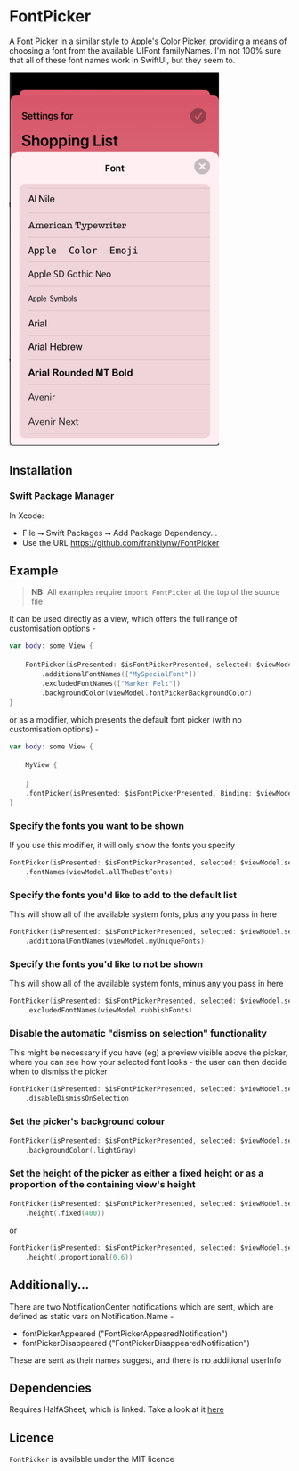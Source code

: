 # FontPicker

A Font Picker in a similar style to Apple's Color Picker, providing a means of choosing a font from the available UIFont familyNames. I'm not 100% sure that all of these font names work in SwiftUI, but they seem to.

<img src="Sources/FontPicker/Resources//Example1.png" alt="Example 1"/>

## Installation

### Swift Package Manager

In Xcode:
* File ⭢ Swift Packages ⭢ Add Package Dependency...
* Use the URL https://github.com/franklynw/FontPicker


## Example

> **NB:** All examples require `import FontPicker` at the top of the source file

It can be used directly as a view, which offers the full range of customisation options -

```swift
var body: some View {
    
    FontPicker(isPresented: $isFontPickerPresented, selected: $viewModel.selectedFont)
        .additionalFontNames(["MySpecialFont"])
        .excludedFontNames(["Marker Felt"])
        .backgroundColor(viewModel.fontPickerBackgroundColor)
}
```

or as a modifier, which presents the default font picker (with no customisation options) -

```swift
var body: some View {

    MyView {
    
    }
    .fontPicker(isPresented: $isFontPickerPresented, Binding: $viewModel.selectedFont)
}
```

### Specify the fonts you want to be shown

If you use this modifier, it will only show the fonts you specify

```swift
FontPicker(isPresented: $isFontPickerPresented, selected: $viewModel.selectedFont)
    .fontNames(viewModel.allTheBestFonts)
```

### Specify the fonts you'd like to add to the default list

This will show all of the available system fonts, plus any you pass in here

```swift
FontPicker(isPresented: $isFontPickerPresented, selected: $viewModel.selectedFont)
    .additionalFontNames(viewModel.myUniqueFonts)
```

### Specify the fonts you'd like to not be shown

This will show all of the available system fonts, minus any you pass in here

```swift
FontPicker(isPresented: $isFontPickerPresented, selected: $viewModel.selectedFont)
    .excludedFontNames(viewModel.rubbishFonts)
```

### Disable the automatic "dismiss on selection" functionality

This might be necessary if you have (eg) a preview visible above the picker, where you can see how your selected font looks - the user can then decide when to dismiss the picker

```swift
FontPicker(isPresented: $isFontPickerPresented, selected: $viewModel.selectedFont)
    .disableDismissOnSelection
```

### Set the picker's background colour

```swift
FontPicker(isPresented: $isFontPickerPresented, selected: $viewModel.selectedFont)
    .backgroundColor(.lightGray)
```

### Set the height of the picker as either a fixed height or as a proportion of the containing view's height

```swift
FontPicker(isPresented: $isFontPickerPresented, selected: $viewModel.selectedFont)
    .height(.fixed(400))
```

or

```swift
FontPicker(isPresented: $isFontPickerPresented, selected: $viewModel.selectedFont)
    .height(.proportional(0.6))
```

## Additionally...

There are two NotificationCenter notifications which are sent, which are defined as static vars on Notification.Name -

* fontPickerAppeared ("FontPickerAppearedNotification")
* fontPickerDisappeared ("FontPickerDisappearedNotification")

These are sent as their names suggest, and there is no additional userInfo


## Dependencies

Requires HalfASheet, which is linked. Take a look at it [here](https://github.com/franklynw/HalfASheet)


## Licence  

`FontPicker` is available under the MIT licence
